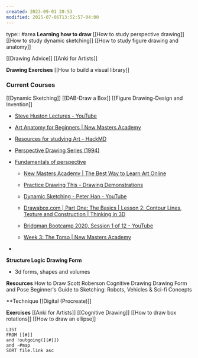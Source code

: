 ```yaml
---
created: 2023-09-01 20:53
modified: 2025-07-06T13:52:57-04:00
---
```

type:: #area
**Learning how to draw**
[[How to study perspective drawing]]
[[How to study dynamic sketching]]
[[How to study figure drawing and anatomy]]

[[Drawing Advice]]
[[Anki for Artists]]

**Drawing Exercises**
[[How to build a visual library]]
### Current Courses
[[Dynamic Sketching]]
[[DAB-Draw a Box]]
[[Figure Drawing-Design and Invention]]




* [Steve Huston Lectures - YouTube](https://www.youtube.com/playlist?list=PLC64188974DFF3A52)
* [Art Anatomy for Beginners | New Masters Academy](https://www.nma.art/v3/course-catalog/courses/604040)
* [Resources for studying Art - HackMD](https://artstudies.neocities.org/#How-to-learn-to-draw-for-beginners)
* [Perspective Drawing Series (1994)](https://app.gumroad.com/d/d3a1ebb44d7b16f917b634a796485469)
* [Fundamentals of perspective](https://gumroad.com/d/a93e14d48de36a246589d76e2a5aed06)

  * [New Masters Academy | The Best Way to Learn Art Online](https://www.nma.art/v3/)
  * [Practice Drawing This - Drawing Demonstrations](https://practicedrawingthis.com/cgi-bin/demos.cgi)
  * [Dynamic Sketching - Peter Han - YouTube](https://www.youtube.com/playlist?list=PLqR-aNpyEIVd91GCwsyOS3oRn6eoRhyio)




  * [Drawabox.com | Part One: The Basics | Lesson 2: Contour Lines, Texture and Construction | Thinking in 3D](https://drawabox.com/lesson/2)
  * [Bridgman Bootcamp 2020, Session 1 of 12 - YouTube](https://www.youtube.com/watch?v=HrPi92DnMis&list=PLf3dvAURflO-mJ-fbhWMBxs1pwX7zuhik&index=1&t=3579s)
  * [Week 3: The Torso | New Masters Academy](https://www.nma.art/videolessons/the-torso-simplified/?course=604040)
* 
**Structure Logic**
**Drawing Form**
- 3d forms, shapes and volumes

**Resources**
	How to Draw Scott Roberson
	Cognitive Drawing
	Drawing Form and Pose
	Beginner's Guide to Sketching: Robots, Vehicles & Sci-fi Concepts

**Technique
[[Digital (Procreate)]]


**Exercises**
[[Anki for Artists]]
[[Cognitive Drawing]]
[[How to draw box rotations]]
[[How to draw an ellipse]]

```dataview
LIST
FROM [[#]]
and !outgoing([[#]])
and -#map
SORT file.link asc
```
